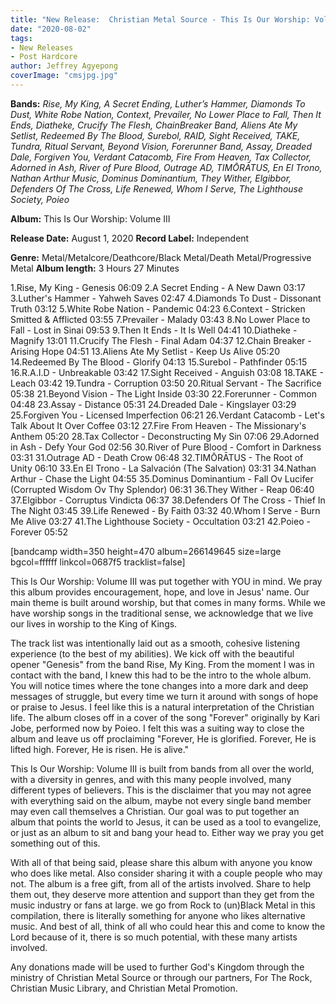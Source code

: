 ```yaml
---
title: "New Release:  Christian Metal Source - This Is Our Worship: Volume III"
date: "2020-08-02"
tags:
- New Releases
- Post Hardcore
author: Jeffrey Agyepong
coverImage: "cmsjpg.jpg"
---
```


**Bands:** _Rise, My King, A Secret Ending, Luther’s Hammer, Diamonds To Dust, White Robe Nation, Context, Prevailer, No Lower Place to Fall, Then It Ends, Diatheke, Crucify The Flesh, ChainBreaker Band, Aliens Ate My Setlist, Redeemed By The Blood, Surebol, RAID, Sight Received, TAKE, Tundra, Ritual Servant, Beyond Vision, Forerunner Band, Assay, Dreaded Dale, Forgiven You, Verdant Catacomb, Fire From Heaven, Tax Collector, Adorned in Ash, River of Pure Blood, Outrage AD, TIMŌRĀTUS, En El Trono, Nathan Arthur Music, Dominus Dominantium, They Wither, Elgibbor, Defenders Of The Cross, Life Renewed, Whom I Serve, The Lighthouse Society, Poieo_

**Album:** This Is Our Worship: Volume III

**Release Date:** August 1, 2020 **Record Label:** Independent

**Genre:** Metal/Metalcore/Deathcore/Black Metal/Death Metal/Progressive Metal **Album length:** 3 Hours 27 Minutes

1.Rise, My King - Genesis 06:09 2.A Secret Ending - A New Dawn 03:17 3.Luther's Hammer - Yahweh Saves 02:47 4.Diamonds To Dust - Dissonant Truth 03:12 5.White Robe Nation - Pandemic 04:23 6.Context - Stricken Smitted & Afflicted 03:55 7.Prevailer - Malady 03:43 8.No Lower Place to Fall - Lost in Sinai 09:53 9.Then It Ends - It Is Well 04:41 10.Diatheke - Magnify 13:01 11.Crucify The Flesh - Final Adam 04:37 12.Chain Breaker - Arising Hope 04:51 13.Aliens Ate My Setlist - Keep Us Alive 05:20 14.Redeemed By The Blood - Glorify 04:13 15.Surebol - Pathfinder 05:15 16.R.A.I.D - Unbreakable 03:42 17.Sight Received - Anguish 03:08 18.TAKE - Leach 03:42 19.Tundra - Corruption 03:50 20.Ritual Servant - The Sacrifice 05:38 21.Beyond Vision - The Light Inside 03:30 22.Forerunner - Common 04:48 23.Assay - Distance 05:31 24.Dreaded Dale - Kingslayer 03:29 25.Forgiven You - Licensed Imperfection 06:21 26.Verdant Catacomb - Let's Talk About It Over Coffee 03:12 27.Fire From Heaven - The Missionary's Anthem 05:20 28.Tax Collector - Deconstructing My Sin 07:06 29.Adorned in Ash - Defy Your God 02:56 30.River of Pure Blood - Comfort in Darkness 03:31 31.Outrage AD - Death Crow 06:48 32.TIMŌRĀTUS - The Root of Unity 06:10 33.En El Trono - La Salvación (The Salvation) 03:31 34.Nathan Arthur - Chase the Light 04:55 35.Dominus Dominantium - ​Fall Ov Lucifer (Corrupted Wisdom Ov Thy Splendor) 06:31 36.They Wither - Reap 06:40 37.Elgibbor - Corruptus Vindicta 06:37 38.Defenders Of The Cross - Thief In The Night 03:45 39.Life Renewed - By Faith 03:32 40.Whom I Serve - Burn Me Alive 03:27 41.The Lighthouse Society - Occultation 03:21 42.Poieo - Forever 05:52

\[bandcamp width=350 height=470 album=266149645 size=large bgcol=ffffff linkcol=0687f5 tracklist=false\]

This Is Our Worship: Volume III was put together with YOU in mind. We pray this album provides encouragement, hope, and love in Jesus' name. Our main theme is built around worship, but that comes in many forms. While we have worship songs in the traditional sense, we acknowledge that we live our lives in worship to the King of Kings.

The track list was intentionally laid out as a smooth, cohesive listening experience (to the best of my abilities). We kick off with the beautiful opener "Genesis" from the band Rise, My King. From the moment I was in contact with the band, I knew this had to be the intro to the whole album. You will notice times where the tone changes into a more dark and deep messages of struggle, but every time we turn it around with songs of hope or praise to Jesus. I feel like this is a natural interpretation of the Christian life. The album closes off in a cover of the song "Forever" originally by Kari Jobe, performed now by Poieo. I felt this was a suiting way to close the album and leave us off proclaiming "Forever, He is glorified. Forever, He is lifted high. Forever, He is risen. He is alive."

This Is Our Worship: Volume III is built from bands from all over the world, with a diversity in genres, and with this many people involved, many different types of believers. This is the disclaimer that you may not agree with everything said on the album, maybe not every single band member may even call themselves a Christian. Our goal was to put together an album that points the world to Jesus, it can be used as a tool to evangelize, or just as an album to sit and bang your head to. Either way we pray you get something out of this.

With all of that being said, please share this album with anyone you know who does like metal. Also consider sharing it with a couple people who may not. The album is a free gift, from all of the artists involved. Share to help them out, they deserve more attention and support than they get from the music industry or fans at large. we go from Rock to (un)Black Metal in this compilation, there is literally something for anyone who likes alternative music. And best of all, think of all who could hear this and come to know the Lord because of it, there is so much potential, with these many artists involved.

Any donations made will be used to further God's Kingdom through the ministry of Christian Metal Source or through our partners, For The Rock, Christian Music Library, and Christian Metal Promotion.
